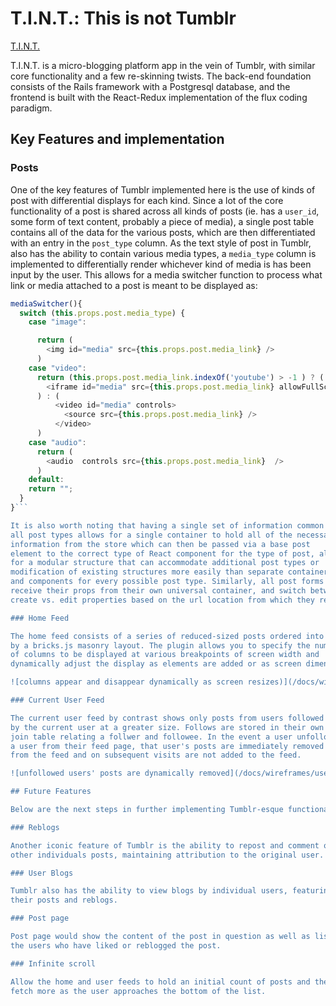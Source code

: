 # T.I.N.T.: This is not Tumblr

[T.I.N.T.](https://tintapp.herokuapp.com/#/home)

T.I.N.T. is a micro-blogging platform app in the vein of Tumblr, with
similar core functionality and a few re-skinning twists. The back-end
foundation consists of the Rails framework with a Postgresql database,
and the frontend is built with the React-Redux implementation of the
flux coding paradigm.

## Key Features and implementation

### Posts

One of the key features of Tumblr implemented here is the use of kinds
of post with differential displays for each kind. Since a lot of the
core functionality of a post is shared across all kinds of posts (ie.
has a `user_id`, some form of text content, probably a piece of media),
a single post table contains all of the data for the various posts,
which are then differentiated with an entry in the `post_type` column.
As the text style of post in Tumblr, also has the ability to contain
various media types, a `media_type` column is implemented to differentially
render whichever kind of media is has been input by the user. This allows
for a media switcher function to process what link or media attached to a
post is meant to be displayed as:

```javascript
mediaSwitcher(){
  switch (this.props.post.media_type) {
    case "image":

      return (
        <img id="media" src={this.props.post.media_link} />
      )
    case "video":
      return (this.props.post.media_link.indexOf('youtube') > -1 ) ? (
        <iframe id="media" src={this.props.post.media_link} allowFullScreen></iframe>
      ) : (
          <video id="media" controls>
            <source src={this.props.post.media_link} />
          </video>
      )
    case "audio":
      return (
        <audio  controls src={this.props.post.media_link}  />
      )
    default:
    return "";
  }
}```

It is also worth noting that having a single set of information common to
all post types allows for a single container to hold all of the necessary
information from the store which can then be passed via a base post
element to the correct type of React component for the type of post, allowing
for a modular structure that can accommodate additional post types or
modification of existing structures more easily than separate containers
and components for every possible post type. Similarly, all post forms
receive their props from their own universal container, and switch between
create vs. edit properties based on the url location from which they render.

### Home Feed

The home feed consists of a series of reduced-sized posts ordered into columns
by a bricks.js masonry layout. The plugin allows you to specify the number
of columns to be displayed at various breakpoints of screen width and
dynamically adjust the display as elements are added or as screen dimensions change.

![columns appear and disappear dynamically as screen resizes)](/docs/wireframes/bricksResize2.gif)

### Current User Feed

The current user feed by contrast shows only posts from users followed
by the current user at a greater size. Follows are stored in their own
join table relating a follwer and followee. In the event a user unfollows
a user from their feed page, that user's posts are immediately removed
from the feed and on subsequent visits are not added to the feed.

![unfollowed users' posts are dynamically removed](/docs/wireframes/userFeed.gif)

## Future Features

Below are the next steps in further implementing Tumblr-esque functionality:

### Reblogs

Another iconic feature of Tumblr is the ability to repost and comment on
other individuals posts, maintaining attribution to the original user.

### User Blogs

Tumblr also has the ability to view blogs by individual users, featuring
their posts and reblogs.

### Post page

Post page would show the content of the post in question as well as listicle
the users who have liked or reblogged the post.

### Infinite scroll

Allow the home and user feeds to hold an initial count of posts and then
fetch more as the user approaches the bottom of the list.
